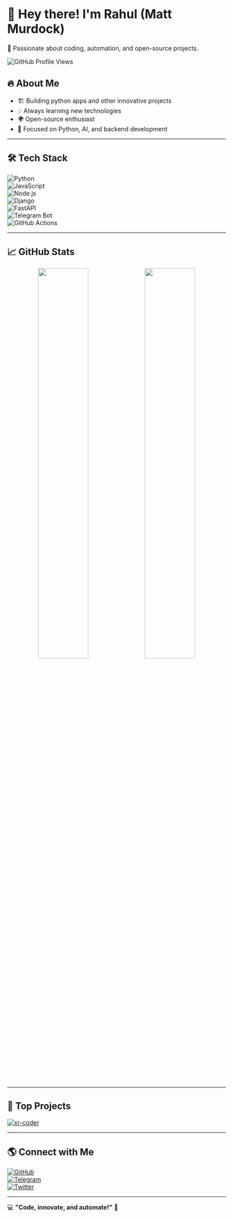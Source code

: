 # 👋 Hey there! I'm Rahul (Matt Murdock)
🚀 Passionate about coding, automation, and open-source projects.

![GitHub Profile Views](https://komarev.com/ghpvc/?username=murdock-dev&color=blue&style=flat-square)

## 🔥 About Me  
- 🏗 Building python apps and other innovative projects  
- 💡 Always learning new technologies  
- 🌍 Open-source enthusiast  
- 🎯 Focused on Python, AI, and backend development  

---

## 🛠 Tech Stack  
![Python](https://img.shields.io/badge/-Python-3776AB?style=flat&logo=python&logoColor=white)  
![JavaScript](https://img.shields.io/badge/-JavaScript-F7DF1E?style=flat&logo=javascript&logoColor=black)  
![Node.js](https://img.shields.io/badge/-Node.js-339933?style=flat&logo=node.js&logoColor=white)  
![Django](https://img.shields.io/badge/-Django-092E20?style=flat&logo=django&logoColor=white)  
![FastAPI](https://img.shields.io/badge/-FastAPI-009688?style=flat&logo=fastapi&logoColor=white)  
![Telegram Bot](https://img.shields.io/badge/-Telegram%20Bot-26A5E4?style=flat&logo=telegram&logoColor=white)  
![GitHub Actions](https://img.shields.io/badge/-GitHub%20Actions-2088FF?style=flat&logo=github-actions&logoColor=white)  

---

## 📈 GitHub Stats  
<p align="center">
  <img width="48%" src="https://github-readme-stats.vercel.app/api?username=murdock-dev&show_icons=true&theme=radical" />
  <img width="48%" src="https://github-readme-streak-stats.herokuapp.com/?user=murdock-dev&theme=radical" />
</p>  

---

## 🎯 Top Projects  
[![xr-coder](https://github-readme-stats.vercel.app/api/pin/?username=murdock-dev&repo=xr-coder&theme=radical)](https://github.com/murdock-dev/xr-coder)

---

## 🌎 Connect with Me  
[![GitHub](https://img.shields.io/badge/GitHub-181717?style=flat&logo=github&logoColor=white)](https://github.com/murdock-dev)  
[![Telegram](https://img.shields.io/badge/Telegram-26A5E4?style=flat&logo=telegram&logoColor=white)](https://telegram.me/Mattt_Murdock)  
[![Twitter](https://img.shields.io/badge/Twitter-1DA1F2?style=flat&logo=twitter&logoColor=white)](https://twitter.com/Matty_Murdockk)  

---

💻 **"Code, innovate, and automate!"** 🚀  
